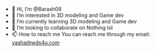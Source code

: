 - 👋 Hi, I’m @Barash08
- 👀 I’m interested in 3D modeling and Game dev
- 🌱 I’m currently learning 3D modeling and Game dev
- 💞️ I’m looking to collaborate on Nothing lol
- 📫 How to reach me You can reach me through my email: yasha@wds4u.com

<!---
Barash08/Barash08 is a ✨ special ✨ repository because its `README.md` (this file) appears on your GitHub profile.
You can click the Preview link to take a look at your changes.
--->
